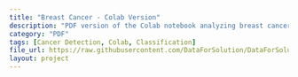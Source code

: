```yaml
---
title: "Breast Cancer - Colab Version"
description: "PDF version of the Colab notebook analyzing breast cancer data."
category: "PDF"
tags: [Cancer Detection, Colab, Classification]
file_url: https://raw.githubusercontent.com/DataForSolution/DataForSolution.github.io/main/projects/Breast%20Cancer%20Wisconsin.ipynb%20-%20Colab.pdf
layout: project
---
```

